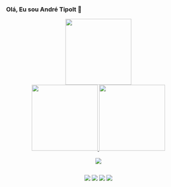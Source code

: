 ### Olá, Eu sou André Tipolt 👋

<div align="center">
  <a href="https://github.com/AndreTipolt#gh-dark-mode-only">
    <img height="180em" src="https://github-readme-stats.vercel.app/api?username=AndreTipolt&count_private=true&show_icons=true&include_all_commits=true&theme=dark&bg_color=0d11175c"/>
    
  </a>
</div>

<div align="center">
  <a href="https://github.com/AndreTipolt#gh-light-mode-only">
    <img height="180em" src="https://github-readme-stats.vercel.app/api?username=AndreTipolt&count_private=true&show_icons=true&include_all_commits=true&theme=buefy"/>
    <img height="180em" src="https://github-readme-stats.vercel.app/api/top-langs/?username=AndreTipolt&langs_count=8&layout=compact&theme=buefy"/>
  </a>
</div>

<br/>

<div align="center">
  <div style="display: inline_block">
    <a href="[https://skillicons.dev](https://github.com/AndreTipolt)">
      <img src="https://skillicons.dev/icons?i=ts,js,java,py,html,css,mysql" />
    </a>
  </div>
  
  ##
 
  <div>
    <a href="https://www.linkedin.com/in/andre-tipolt-lopes-65a87b221/" target="_blank"><img src="https://img.shields.io/badge/-LinkedIn-%230077B5?style=for-the-badge&logo=linkedin&logoColor=white" target="_blank"></a>
    <a href = "mailto:andretipoltlopes@gmail.com"><img src="https://img.shields.io/badge/-Gmail-%23333?style=for-the-badge&logo=gmail&logoColor=white" target="_blank"></a>
    <a href="https://instagram.com/tipolt.andre" target="_blank"><img src="https://img.shields.io/badge/-Instagram-%23E4405F?style=for-the-badge&logo=instagram&logoColor=white" target="_blank"></a>
    <a href="https://wa.me/+5511991820977" target="_blank"><img src="https://img.shields.io/badge/WhatsApp-25D366?style=for-the-badge&logo=whatsapp&logoColor=white" target="_blank"></a>
  </div>
